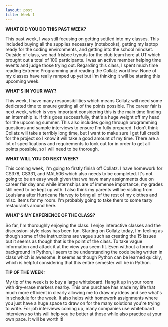 ```yaml
---
layout: post
title: Week 1
---
```


**WHAT DID YOU DO THIS PAST WEEK?**

This past week, I was still focusing on getting settled into my classes. This included buying all the supplies necessary (notebooks), getting my laptop ready for the coding environments, and getting into the school mindset. Outside of class, we had frisbee tryouts for the club team here at UT which brought out a total of 100 participants. I was an active member helping time events and judge those trying out. Regarding this class, I spent much time reading Extreme Programming and reading the Collatz workflow. None of my classes have really ramped up yet but I'm thinking it will be starting this upcoming week.

**WHAT'S IN YOUR WAY?**

This week, I have many responsibilities which means Collatz will need some dedicated time to ensure getting all of the points possible. The career fair is next week, which is very important considering this is the main time finding an internship is. If this goes successfully, that's a huge weight off my head for the upcoming summer. This also includes going through programming questions and sample interviews to ensure I'm fully prepared. I don’t think Collatz will take a terribly long time, but I want to make sure I get full credit for the project so I know it will take a good amount of my time. There are a lot of specifications and requirements to look out for in order to get all points possible, so I will need to be thorough.

**WHAT WILL YOU DO NEXT WEEK?**

This coming week, I'm going to firstly finish off Collatz. I have homework for CS378, CS331, and MAL506 which also needs to be completed. It's not going to be an easy week given that we have many assignments due on career fair day and while internships are of immense importance, my grades still need to be kept up with. I also think my parents will be visiting from Louisiana after Hurricane Harvey to bring all of the rest of my clothes and misc. items for my room. I'm probably going to take them to some tasty restaurants around here.

**WHAT'S MY EXPERIENCE OF THE CLASS?**

So far, I'm thoroughly enjoying the class. I enjoy interactive classes and the discussion-style class has been fun. Starting on Collatz today, I'm feeling as though some of the instructions are vague such as creating the 15 issues but it seems as though that is the point of the class. To take vague information and attack it at the view you seem fit. Even without a formal background in Python, I seem to be understanding the code being written in class which is awesome. It seems as though Python can be learned quickly, which is helpful considering that this entire semester will be in Python.

**TIP OF THE WEEK:**

My tip of the week is to buy a large whiteboard. Hang it up in your room with dry-erase markers nearby. This one purchase has made my life that much more efficient in clearly allowing me to draw my ideas and see what's in schedule for the week. It also helps with homework assignments where you just have a huge space to draw on for the many solutions you're trying to write. For job interviews coming up, many companies use whiteboard interviews so this will help you be better at those while also practice at your own pace. It will be worth it!
